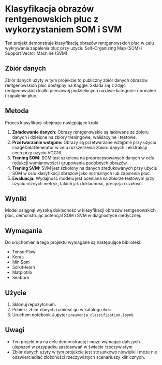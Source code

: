 # Klasyfikacja obrazów rentgenowskich płuc z wykorzystaniem SOM i SVM

Ten projekt demonstruje klasyfikację obrazów rentgenowskich płuc w celu wykrywania zapalenia płuc przy użyciu Self-Organizing Map (SOM) i Support Vector Machine (SVM).

## Zbiór danych

Zbiór danych użyty w tym projekcie to publiczny zbiór danych obrazów rentgenowskich płuc dostępny na Kaggle. Składa się z zdjęć rentgenowskich klatki piersiowej podzielonych na dwie kategorie: normalne i zapalenie płuc.

## Metoda

Proces klasyfikacji obejmuje następujące kroki:

1. **Załadowanie danych:** Obrazy rentgenowskie są ładowane ze zbioru danych i dzielone na zbiory treningowe, walidacyjne i testowe.
2. **Przetwarzanie wstępne:** Obrazy są przetwarzane wstępnie przy użyciu ImageDataGenerator w celu rozszerzenia zbioru danych i ekstrakcji cech przy użyciu VGG16.
3. **Trening SOM:** SOM jest szkolona na preprocesowanych danych w celu redukcji wymiarowości i grupowania podobnych obrazów.
4. **Trening SVM:** SVM jest szkolony na danych zredukowanych przy użyciu SOM w celu klasyfikacji obrazów jako normalnych lub zapalenia płuc.
5. **Ewaluacja:** Wydajność modelu jest oceniana na zbiorze testowym przy użyciu różnych metryk, takich jak dokładność, precyzja i czułość.

## Wyniki

Model osiągnął wysoką dokładność w klasyfikacji obrazów rentgenowskich płuc, demonstrując potencjał SOM i SVM w diagnostyce medycznej.

## Wymagania

Do uruchomienia tego projektu wymagane są następujące biblioteki:

* TensorFlow
* Keras
* MiniSom
* Scikit-learn
* Matplotlib
* Seaborn

## Użycie

1. Sklonuj repozytorium.
2. Pobierz zbiór danych i umieść go w katalogu `data`.
3. Uruchom notebook Jupyter `pneumonia_classification.ipynb`.

## Uwagi

* Ten projekt ma na celu demonstrację i może wymagać dalszych ulepszeń w przypadku zastosowań w świecie rzeczywistym.
* Zbiór danych użyty w tym projekcie jest stosunkowo niewielki i może nie odzwierciedlać złożoności rzeczywistych scenariuszy klinicznych.

